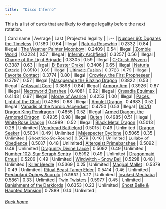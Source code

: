 ```yaml
---
title:  "Disco Inferno"
---
```


This is a list of cards that are likely to change legality before the next rotation.

| Card name | Average | Last | Projected legality |
| :-- |
[Number 60: Dugares the Timeless](https://db.ygoprodeck.com/card/?search=Number%2060:%20Dugares%20the%20Timeless) | 0.1880 | 0.64 | Illegal |
[Naturia Rosewhip](https://db.ygoprodeck.com/card/?search=Naturia%20Rosewhip) | 0.2332 | 0.84 | Illegal |
[The Weather Painter Moonbow](https://db.ygoprodeck.com/card/?search=The%20Weather%20Painter%20Moonbow) | 0.2409 | 0.54 | Illegal |
[Zombie World](https://db.ygoprodeck.com/card/?search=Zombie%20World) | 0.3224 | 0.57 | Illegal |
[Infernity Archfiend](https://db.ygoprodeck.com/card/?search=Infernity%20Archfiend) | 0.3257 | 0.56 | Illegal |
[Charge of the Light Brigade](https://db.ygoprodeck.com/card/?search=Charge%20of%20the%20Light%20Brigade) | 0.3305 | 0.59 | Illegal |
[C-Crush Wyvern](https://db.ygoprodeck.com/card/?search=C-Crush%20Wyvern) | 0.3387 | 0.63 | Illegal |
[B-Buster Drake](https://db.ygoprodeck.com/card/?search=B-Buster%20Drake) | 0.3406 | 0.65 | Illegal |
[Naturia Exterio](https://db.ygoprodeck.com/card/?search=Naturia%20Exterio) | 0.3518 | 0.69 | Illegal |
[Ultimate Fusion](https://db.ygoprodeck.com/card/?search=Ultimate%20Fusion) | 0.3726 | 0.79 | Illegal |
[Favorite Contact](https://db.ygoprodeck.com/card/?search=Favorite%20Contact) | 0.3774 | 0.80 | Illegal |
[Crowley, the First Propheseer](https://db.ygoprodeck.com/card/?search=Crowley,%20the%20First%20Propheseer) | 0.3797 | 0.57 | Illegal |
[Masquerade the Blazing Dragon](https://db.ygoprodeck.com/card/?search=Masquerade%20the%20Blazing%20Dragon) | 0.3822 | 0.53 | Illegal |
[A-Assault Core](https://db.ygoprodeck.com/card/?search=A-Assault%20Core) | 0.3898 | 0.84 | Illegal |
[Armory Arm](https://db.ygoprodeck.com/card/?search=Armory%20Arm) | 0.3926 | 0.87 | Illegal |
[Necroworld Banshee](https://db.ygoprodeck.com/card/?search=Necroworld%20Banshee) | 0.4084 | 0.92 | Illegal |
[Crusadia Equimax](https://db.ygoprodeck.com/card/?search=Crusadia%20Equimax) | 0.4143 | 0.97 | Illegal |
[Moray of Avarice](https://db.ygoprodeck.com/card/?search=Moray%20of%20Avarice) | 0.4253 | 1.00 | Illegal |
[Paces, Light of the Ghoti](https://db.ygoprodeck.com/card/?search=Paces,%20Light%20of%20the%20Ghoti) | 0.4266 | 0.68 | Illegal |
[Amulet Dragon](https://db.ygoprodeck.com/card/?search=Amulet%20Dragon) | 0.4683 | 0.52 | Illegal |
[Vanadis of the Nordic Ascendant](https://db.ygoprodeck.com/card/?search=Vanadis%20of%20the%20Nordic%20Ascendant) | 0.4750 | 0.53 | Illegal |
[D/D/D Dragon King Pendragon](https://db.ygoprodeck.com/card/?search=D/D/D%20Dragon%20King%20Pendragon) | 0.4855 | 0.52 | Illegal |
[Armed Dragon, the Armored Dragon](https://db.ygoprodeck.com/card/?search=Armed%20Dragon,%20the%20Armored%20Dragon) | 0.4935 | 0.98 | Illegal |
[Buten](https://db.ygoprodeck.com/card/?search=Buten) | 0.4985 | 0.51 | Illegal |
[White Rose Dragon](https://db.ygoprodeck.com/card/?search=White%20Rose%20Dragon) | 0.4989 | 0.52 | Illegal |
[Black Metal Dragon](https://db.ygoprodeck.com/card/?search=Black%20Metal%20Dragon) | 0.5013 | 0.28 | Unlimited |
[Vendread Battlelord](https://db.ygoprodeck.com/card/?search=Vendread%20Battlelord) | 0.5015 | 0.49 | Unlimited |
[Dragon Seeker](https://db.ygoprodeck.com/card/?search=Dragon%20Seeker) | 0.5034 | 0.49 | Unlimited |
[Majespecter Cyclone](https://db.ygoprodeck.com/card/?search=Majespecter%20Cyclone) | 0.5065 | 0.35 | Unlimited |
[Ghostrick-Go-Round](https://db.ygoprodeck.com/card/?search=Ghostrick-Go-Round) | 0.5079 | 0.46 | Unlimited |
[Lullaby of Obedience](https://db.ygoprodeck.com/card/?search=Lullaby%20of%20Obedience) | 0.5087 | 0.48 | Unlimited |
[Altergeist Primebanshee](https://db.ygoprodeck.com/card/?search=Altergeist%20Primebanshee) | 0.5092 | 0.49 | Unlimited |
[Dragunity Divine Lance](https://db.ygoprodeck.com/card/?search=Dragunity%20Divine%20Lance) | 0.5092 | 0.49 | Unlimited |
[Number 102: Star Seraph Sentry](https://db.ygoprodeck.com/card/?search=Number%20102:%20Star%20Seraph%20Sentry) | 0.5092 | 0.49 | Unlimited |
[Dragonmaid Ernus](https://db.ygoprodeck.com/card/?search=Dragonmaid%20Ernus) | 0.5206 | 0.49 | Unlimited |
[Windwitch - Snow Bell](https://db.ygoprodeck.com/card/?search=Windwitch%20-%20Snow%20Bell) | 0.5298 | 0.48 | Unlimited |
[Killer Needle](https://db.ygoprodeck.com/card/?search=Killer%20Needle) | 0.5369 | 0.25 | Unlimited |
[Magical Mallet](https://db.ygoprodeck.com/card/?search=Magical%20Mallet) | 0.5379 | 0.49 | Unlimited |
[Ritual Beast Tamer Elder](https://db.ygoprodeck.com/card/?search=Ritual%20Beast%20Tamer%20Elder) | 0.5414 | 0.46 | Unlimited |
[Predaplant Ophrys Scorpio](https://db.ygoprodeck.com/card/?search=Predaplant%20Ophrys%20Scorpio) | 0.5832 | 0.27 | Unlimited |
[Invoked Mechaba](https://db.ygoprodeck.com/card/?search=Invoked%20Mechaba) | 0.5861 | 0.33 | Unlimited |
[Twin Twisters](https://db.ygoprodeck.com/card/?search=Twin%20Twisters) | 0.5977 | 0.45 | Unlimited |
[Banishment of the Darklords](https://db.ygoprodeck.com/card/?search=Banishment%20of%20the%20Darklords) | 0.6353 | 0.23 | Unlimited |
[Ghost Belle & Haunted Mansion](https://db.ygoprodeck.com/card/?search=Ghost%20Belle%20%26%20Haunted%20Mansion) | 0.7889 | 0.14 | Unlimited |

###### [Back home](index)